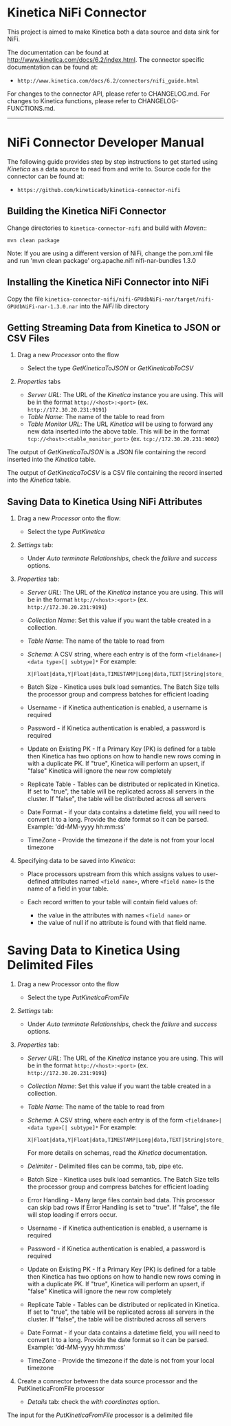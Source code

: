 Kinetica NiFi Connector
=======================

This project is aimed to make Kinetica both a data source and data sink for NiFi.

The documentation can be found at http://www.kinetica.com/docs/6.2/index.html.
The connector specific documentation can be found at:

* ``http://www.kinetica.com/docs/6.2/connectors/nifi_guide.html``

For changes to the connector API, please refer to CHANGELOG.md.  For changes
to Kinetica functions, please refer to CHANGELOG-FUNCTIONS.md.

-----

NiFi Connector Developer Manual
===============================

The following guide provides step by step instructions to get started using
*Kinetica* as a data source to read from and write to.  Source code for the
connector can be found at:

* ``https://github.com/kineticadb/kinetica-connector-nifi``


Building the Kinetica NiFi Connector
------------------------------------

Change directories to ``kinetica-connector-nifi`` and build with *Maven*::

    mvn clean package
    
Note: If you are using a different version of NiFi, change the pom.xml file and run 'mvn clean package'
	<parent>
        <groupId>org.apache.nifi</groupId>
        <artifactId>nifi-nar-bundles</artifactId>
        <version>1.3.0</version>
    </parent>

 
Installing the Kinetica NiFi Connector into NiFi
------------------------------------------------

Copy the file ``kinetica-connector-nifi/nifi-GPUdbNiFi-nar/target/nifi-GPUdbNiFi-nar-1.3.0.nar`` into the *NiFi* lib directory

 
Getting Streaming Data from Kinetica to JSON or CSV Files
--------------------------------------------------

1.  Drag a new *Processor* onto the flow

    * Select the type *GetKineticaToJSON* or *GetKineticabToCSV*

2.  *Properties* tabs

    *   *Server URL*: The URL of the *Kinetica* instance you are using.  This
        will be in the format ``http://<host>:<port>``
        (ex. ``http://172.30.20.231:9191``)
    *   *Table Name*: The name of the table to read from
    *   *Table Monitor URL*: The URL *Kinetica* will be using to forward any new
        data inserted into the above table.  This will be in the format
        ``tcp://<host>:<table_monitor_port>``  (ex. ``tcp://172.30.20.231:9002``)

The output of *GetKineticaToJSON* is a JSON file containing the record inserted
into the *Kinetica* table.

The output of *GetKineticaToCSV* is a CSV file containing the record inserted
into the *Kinetica* table.

Saving Data to Kinetica Using NiFi Attributes
---------------------------------------------

1.  Drag a new *Processor* onto the flow:

    * Select the type *PutKinetica*

2.  *Settings* tab:

    * Under *Auto terminate Relationships*, check the *failure* and *success* options.

3.  *Properties* tab:

    *   *Server URL*: The URL of the *Kinetica* instance you are using.  This
        will be in the format ``http://<host>:<port>``
        (ex. ``http://172.30.20.231:9191``)
    *   *Collection Name*: Set this value if you want the table created in a collection.
    *   *Table Name*: The name of the table to read from
    *   *Schema*: A CSV string, where each entry is of the form ``<fieldname>|<data type>[| subtype]*``
        For example:

            X|Float|data,Y|Float|data,TIMESTAMP|Long|data,TEXT|String|store_only|text_search
            
    *   Batch Size - Kinetica uses bulk load semantics. The Batch Size tells the processor 
    	group and compress batches for efficient loading
    *	Username - if Kinetica authentication is enabled, a username is required
    *	Password - if Kinetica authentication is enabled, a password is required
    *	Update on Existing PK - If a Primary Key (PK) is defined for a table then Kinetica has
    	two options on how to handle new rows coming in with a duplicate PK. If "true", Kinetica
    	will perform an upsert, if "false" Kinetica will ignore the new row completely
    *	Replicate Table - Tables can be distributed or replicated in Kinetica. If set to "true",
    	the table will be replicated across all servers in the cluster. If "false", the table will
    	be distributed across all servers
	*	Date Format - if your data contains a datetime field, you will need to convert it to a long.
		Provide the date format so it can be parsed. Example: 'dd-MM-yyyy hh:mm:ss'
	*	TimeZone - Provide the timezone if the date is not from your local timezone

4.  Specifying data to be saved into *Kinetica*:

    *   Place processors upstream from this which assigns values to user-defined
        attributes named ``<field name>``, where ``<field name>`` is the
        name of a field in your table.
    *   Each record written to your table will contain field values of:

        * the value in the attributes with names ``<field name>`` or
        * the value of null if no attribute is found with that field name.
  
Saving Data to Kinetica Using Delimited Files
=============================================

1.  Drag a new Processor onto the flow

    * Select the type *PutKineticaFromFile*

2.  *Settings* tab:

    * Under *Auto terminate Relationships*, check the *failure* and *success*
      options.

3.  *Properties* tab:

    *   *Server URL*: The URL of the *Kinetica* instance you are using.  This
        will be in the format ``http://<host>:<port>``  (ex.
        ``http://172.30.20.231:9191``)
    *   *Collection Name*: Set this value if you want the table created in a
        collection.
    *   *Table Name*: The name of the table to read from
    *   *Schema*: A CSV string, where each entry is of the form
        ``<fieldname>|<data type>[| subtype]*``
        For example:

            X|Float|data,Y|Float|data,TIMESTAMP|Long|data,TEXT|String|store_only|text_search

        For more details on schemas, read the *Kinetica* documentation.
        
    *   *Delimiter* - Delimited files can be comma, tab, pipe etc. 
    * 	Batch Size - Kinetica uses bulk load semantics. The Batch Size tells the processor 
    	group and compress batches for efficient loading
    *	Error Handling - Many large files contain bad data. This processor can skip bad rows
    	if Error Handling is set to "true". If "false", the file will stop loading if errors occur.
    *	Username - if Kinetica authentication is enabled, a username is required
    *	Password - if Kinetica authentication is enabled, a password is required
    *	Update on Existing PK - If a Primary Key (PK) is defined for a table then Kinetica has
    	two options on how to handle new rows coming in with a duplicate PK. If "true", Kinetica
    	will perform an upsert, if "false" Kinetica will ignore the new row completely
    *	Replicate Table - Tables can be distributed or replicated in Kinetica. If set to "true",
    	the table will be replicated across all servers in the cluster. If "false", the table will
    	be distributed across all servers
	*	Date Format - if your data contains a datetime field, you will need to convert it to a long.
		Provide the date format so it can be parsed. Example: 'dd-MM-yyyy hh:mm:ss'
	*	TimeZone - Provide the timezone if the date is not from your local timezone
    	

4.  Create a connector between the data source processor and the PutKineticaFromFile processor

    *   *Details* tab: check the *with coordinates* option.
  
The input for the *PutKineticaFromFile* processor is a delimited file


